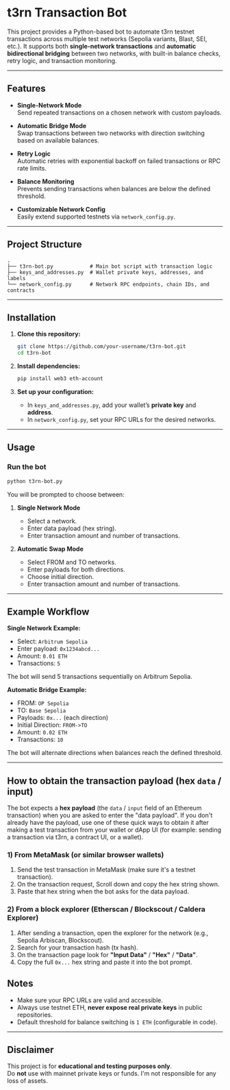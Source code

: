 # t3rn Transaction Bot

This project provides a Python-based bot to automate t3rn testnet transactions across multiple test networks (Sepolia variants, Blast, SEI, etc.). It supports both **single-network transactions** and **automatic bidirectional bridging** between two networks, with built-in balance checks, retry logic, and transaction monitoring.

---

## Features

- **Single-Network Mode**  
  Send repeated transactions on a chosen network with custom payloads.

- **Automatic Bridge Mode**  
  Swap transactions between two networks with direction switching based on available balances.

- **Retry Logic**  
  Automatic retries with exponential backoff on failed transactions or RPC rate limits.

- **Balance Monitoring**  
  Prevents sending transactions when balances are below the defined threshold.

- **Customizable Network Config**  
  Easily extend supported testnets via `network_config.py`.

---

## Project Structure

```
.
├── t3rn-bot.py            # Main bot script with transaction logic
├── keys_and_addresses.py  # Wallet private keys, addresses, and labels
└── network_config.py      # Network RPC endpoints, chain IDs, and contracts
```

---

## Installation

1. **Clone this repository:**
   ```bash
   git clone https://github.com/your-username/t3rn-bot.git
   cd t3rn-bot
   ```

2. **Install dependencies:**
   ```bash
   pip install web3 eth-account
   ```

3. **Set up your configuration:**

   - In `keys_and_addresses.py`, add your wallet’s **private key** and **address**.
   - In `network_config.py`, set your RPC URLs for the desired networks.

---

## Usage

### Run the bot
```bash
python t3rn-bot.py
```

You will be prompted to choose between:

1. **Single Network Mode**  
   - Select a network.  
   - Enter data payload (hex string).  
   - Enter transaction amount and number of transactions.

2. **Automatic Swap Mode**  
   - Select FROM and TO networks.  
   - Enter payloads for both directions.  
   - Choose initial direction.  
   - Enter transaction amount and number of transactions.

---

## Example Workflow

**Single Network Example:**
- Select: `Arbitrum Sepolia`  
- Enter payload: `0x1234abcd...`  
- Amount: `0.01 ETH`  
- Transactions: `5`  

The bot will send 5 transactions sequentially on Arbitrum Sepolia.

**Automatic Bridge Example:**
- FROM: `OP Sepolia`  
- TO: `Base Sepolia`  
- Payloads: `0x...` (each direction)  
- Initial Direction: `FROM->TO`  
- Amount: `0.02 ETH`  
- Transactions: `10`  

The bot will alternate directions when balances reach the defined threshold.

---

## How to obtain the transaction payload (hex `data` / input)

The bot expects a **hex payload** (the `data` / `input` field of an Ethereum transaction) when you are asked to enter the "data payload". If you don't already have the payload, use one of these quick ways to obtain it after making a test transaction from your wallet or dApp UI (for example: sending a transaction via t3rn, a contract UI, or a wallet).

### 1) From MetaMask (or similar browser wallets)
1. Send the test transaction in MetaMask (make sure it's a testnet transaction).  
2. On the transaction request, Scroll down and copy the hex string shown.  
3. Paste that hex string when the bot asks for the data payload.

### 2) From a block explorer (Etherscan / Blockscout / Caldera Explorer)
1. After sending a transaction, open the explorer for the network (e.g., Sepolia Arbiscan, Blockscout).  
2. Search for your transaction hash (tx hash).  
3. On the transaction page look for **"Input Data"** / **"Hex"** / **"Data"**.  
4. Copy the full `0x...` hex string and paste it into the bot prompt.


## Notes

- Make sure your RPC URLs are valid and accessible.
- Always use testnet ETH, **never expose real private keys** in public repositories.
- Default threshold for balance switching is `1 ETH` (configurable in code).

---

## Disclaimer

This project is for **educational and testing purposes only**.  
Do **not** use with mainnet private keys or funds. I'm not responsible for any loss of assets.

